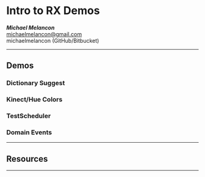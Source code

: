 # Intro to RX Demos  
***Michael Melancon***  
michaelmelancon@gmail.com  
michaelmelancon (GitHub/Bitbucket)  

---
## Demos  

### Dictionary Suggest

### Kinect/Hue Colors

### TestScheduler

### Domain Events  

---
## Resources

---